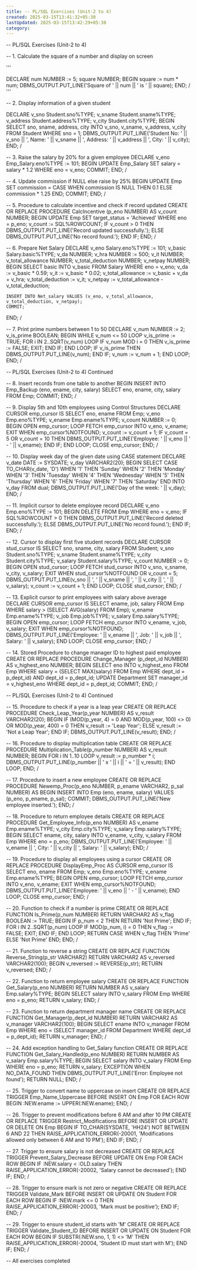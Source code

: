 ```yaml
---
title: -- PL/SQL Exercises (Unit-2 to 4)
created: 2025-03-15T13:41:32+05:30
lastUpdated: 2025-03-15T13:42:29+05:30
category: 
---
```


-- PL/SQL Exercises (Unit-2 to 4)

-- 1. Calculate the square of a number and display on screen

'''

DECLARE 
    num NUMBER := 5; 
    square NUMBER;
BEGIN 
    square := num * num;
    DBMS_OUTPUT.PUT_LINE('Square of ' || num || ' is ' || square);
END;
/
'''

-- 2. Display information of a given student

DECLARE 
    v_sno Student.sno%TYPE;
    v_sname Student.sname%TYPE;
    v_address Student.address%TYPE;
    v_city Student.city%TYPE;
BEGIN 
    SELECT sno, sname, address, city INTO v_sno, v_sname, v_address, v_city FROM Student WHERE sno = 1;
    DBMS_OUTPUT.PUT_LINE('Student No: ' || v_sno || ', Name: ' || v_sname || ', Address: ' || v_address || ', City: ' || v_city);
END;
/

-- 3. Raise the salary by 20% for a given employee
DECLARE 
    v_eno Emp_Salary.eno%TYPE := 101;
BEGIN 
    UPDATE Emp_Salary SET salary = salary * 1.2 WHERE eno = v_eno;
    COMMIT;
END;
/

-- 4. Update commission if NULL else raise by 25%
BEGIN 
    UPDATE Emp SET commission = CASE WHEN commission IS NULL THEN 0.1 ELSE commission * 1.25 END;
    COMMIT;
END;
/

-- 5. Procedure to calculate incentive and check if record updated
CREATE OR REPLACE PROCEDURE CalcIncentive (p_eno NUMBER) AS
    v_count NUMBER;
BEGIN 
    UPDATE Emp SET target_status = 'Achieved' WHERE eno = p_eno;
    v_count := SQL%ROWCOUNT;
    IF v_count > 0 THEN
        DBMS_OUTPUT.PUT_LINE('Record updated successfully.');
    ELSE
        DBMS_OUTPUT.PUT_LINE('No record found.');
    END IF;
END;
/

-- 6. Prepare Net Salary
DECLARE 
    v_eno Salary.eno%TYPE := 101;
    v_basic Salary.basic%TYPE;
    v_da NUMBER;
    v_hra NUMBER := 500;
    v_it NUMBER;
    v_total_allowance NUMBER;
    v_total_deduction NUMBER;
    v_netpay NUMBER;
BEGIN 
    SELECT basic INTO v_basic FROM Salary WHERE eno = v_eno;
    v_da := v_basic * 0.59;
    v_it := v_basic * 0.02;
    v_total_allowance := v_basic + v_da + v_hra;
    v_total_deduction := v_it;
    v_netpay := v_total_allowance - v_total_deduction;
    
    INSERT INTO Net_salary VALUES (v_eno, v_total_allowance, v_total_deduction, v_netpay);
    COMMIT;
END;
/

-- 7. Print prime numbers between 1 to 50
DECLARE 
    v_num NUMBER := 2;
    v_is_prime BOOLEAN;
BEGIN 
    WHILE v_num <= 50 LOOP
        v_is_prime := TRUE;
        FOR i IN 2..SQRT(v_num) LOOP
            IF v_num MOD i = 0 THEN
                v_is_prime := FALSE;
                EXIT;
            END IF;
        END LOOP;
        IF v_is_prime THEN
            DBMS_OUTPUT.PUT_LINE(v_num);
        END IF;
        v_num := v_num + 1;
    END LOOP;
END;
/

-- PL/SQL Exercises (Unit-2 to 4) Continued

-- 8. Insert records from one table to another
BEGIN
    INSERT INTO Emp_Backup (eno, ename, city, salary)
    SELECT eno, ename, city, salary FROM Emp;
    COMMIT;
END;
/

-- 9. Display 5th and 10th employees using Control Structures
DECLARE
    CURSOR emp_cursor IS SELECT eno, ename FROM Emp;
    v_eno Emp.eno%TYPE;
    v_ename Emp.ename%TYPE;
    v_count NUMBER := 0;
BEGIN
    OPEN emp_cursor;
    LOOP
        FETCH emp_cursor INTO v_eno, v_ename;
        EXIT WHEN emp_cursor%NOTFOUND;
        v_count := v_count + 1;
        IF v_count = 5 OR v_count = 10 THEN
            DBMS_OUTPUT.PUT_LINE('Employee: ' || v_eno || ' - ' || v_ename);
        END IF;
    END LOOP;
    CLOSE emp_cursor;
END;
/

-- 10. Display week day of the given date using CASE statement
DECLARE
    v_date DATE := SYSDATE;
    v_day VARCHAR2(20);
BEGIN
    SELECT CASE TO_CHAR(v_date, 'D')
        WHEN '1' THEN 'Sunday'
        WHEN '2' THEN 'Monday'
        WHEN '3' THEN 'Tuesday'
        WHEN '4' THEN 'Wednesday'
        WHEN '5' THEN 'Thursday'
        WHEN '6' THEN 'Friday'
        WHEN '7' THEN 'Saturday'
    END INTO v_day FROM dual;
    DBMS_OUTPUT.PUT_LINE('Day of the week: ' || v_day);
END;
/

-- 11. Implicit cursor to delete employee record
DECLARE
    v_eno Emp.eno%TYPE := 101;
BEGIN
    DELETE FROM Emp WHERE eno = v_eno;
    IF SQL%ROWCOUNT > 0 THEN
        DBMS_OUTPUT.PUT_LINE('Record deleted successfully.');
    ELSE
        DBMS_OUTPUT.PUT_LINE('No record found.');
    END IF;
END;
/

-- 12. Cursor to display first five student records
DECLARE
    CURSOR stud_cursor IS SELECT sno, sname, city, salary FROM Student;
    v_sno Student.sno%TYPE;
    v_sname Student.sname%TYPE;
    v_city Student.city%TYPE;
    v_salary Student.salary%TYPE;
    v_count NUMBER := 0;
BEGIN
    OPEN stud_cursor;
    LOOP
        FETCH stud_cursor INTO v_sno, v_sname, v_city, v_salary;
        EXIT WHEN stud_cursor%NOTFOUND OR v_count = 5;
        DBMS_OUTPUT.PUT_LINE(v_sno || ', ' || v_sname || ', ' || v_city || ', ' || v_salary);
        v_count := v_count + 1;
    END LOOP;
    CLOSE stud_cursor;
END;
/

-- 13. Explicit cursor to print employees with salary above average
DECLARE
    CURSOR emp_cursor IS SELECT ename, job, salary FROM Emp WHERE salary > (SELECT AVG(salary) FROM Emp);
    v_ename Emp.ename%TYPE;
    v_job Emp.job%TYPE;
    v_salary Emp.salary%TYPE;
BEGIN
    OPEN emp_cursor;
    LOOP
        FETCH emp_cursor INTO v_ename, v_job, v_salary;
        EXIT WHEN emp_cursor%NOTFOUND;
        DBMS_OUTPUT.PUT_LINE('Employee: ' || v_ename || ', Job: ' || v_job || ', Salary: ' || v_salary);
    END LOOP;
    CLOSE emp_cursor;
END;
/

-- 14. Stored Procedure to change manager ID to highest paid employee
CREATE OR REPLACE PROCEDURE Change_Manager (p_dept_id NUMBER) AS
    v_highest_eno NUMBER;
BEGIN
    SELECT eno INTO v_highest_eno FROM Emp WHERE salary = (SELECT MAX(salary) FROM Emp WHERE dept_id = p_dept_id) AND dept_id = p_dept_id;
    UPDATE Department SET manager_id = v_highest_eno WHERE dept_id = p_dept_id;
    COMMIT;
END;
/

-- PL/SQL Exercises (Unit-2 to 4) Continued

-- 15. Procedure to check if a year is a leap year
CREATE OR REPLACE PROCEDURE Check_Leap_Year(p_year NUMBER) AS
    v_result VARCHAR2(20);
BEGIN
    IF (MOD(p_year, 4) = 0 AND MOD(p_year, 100) <> 0) OR MOD(p_year, 400) = 0 THEN
        v_result := 'Leap Year';
    ELSE
        v_result := 'Not a Leap Year';
    END IF;
    DBMS_OUTPUT.PUT_LINE(v_result);
END;
/

-- 16. Procedure to display multiplication table
CREATE OR REPLACE PROCEDURE Multiplication_Table(p_number NUMBER) AS
    v_result NUMBER;
BEGIN
    FOR i IN 1..10 LOOP
        v_result := p_number * i;
        DBMS_OUTPUT.PUT_LINE(p_number || ' x ' || i || ' = ' || v_result);
    END LOOP;
END;
/

-- 17. Procedure to insert a new employee
CREATE OR REPLACE PROCEDURE Newemp_Proc(p_eno NUMBER, p_ename VARCHAR2, p_sal NUMBER) AS
BEGIN
    INSERT INTO Emp (eno, ename, salary) VALUES (p_eno, p_ename, p_sal);
    COMMIT;
    DBMS_OUTPUT.PUT_LINE('New employee inserted.');
END;
/

-- 18. Procedure to return employee details
CREATE OR REPLACE PROCEDURE Get_Employee_Info(p_eno NUMBER) AS
    v_ename Emp.ename%TYPE;
    v_city Emp.city%TYPE;
    v_salary Emp.salary%TYPE;
BEGIN
    SELECT ename, city, salary INTO v_ename, v_city, v_salary FROM Emp WHERE eno = p_eno;
    DBMS_OUTPUT.PUT_LINE('Employee: ' || v_ename || ', City: ' || v_city || ', Salary: ' || v_salary);
END;
/

-- 19. Procedure to display all employees using a cursor
CREATE OR REPLACE PROCEDURE DisplayEmp_Proc AS
    CURSOR emp_cursor IS SELECT eno, ename FROM Emp;
    v_eno Emp.eno%TYPE;
    v_ename Emp.ename%TYPE;
BEGIN
    OPEN emp_cursor;
    LOOP
        FETCH emp_cursor INTO v_eno, v_ename;
        EXIT WHEN emp_cursor%NOTFOUND;
        DBMS_OUTPUT.PUT_LINE('Employee: ' || v_eno || ' - ' || v_ename);
    END LOOP;
    CLOSE emp_cursor;
END;
/

-- 20. Function to check if a number is prime
CREATE OR REPLACE FUNCTION Is_Prime(p_num NUMBER) RETURN VARCHAR2 AS
    v_flag BOOLEAN := TRUE;
BEGIN
    IF p_num < 2 THEN RETURN 'Not Prime'; END IF;
    FOR i IN 2..SQRT(p_num) LOOP
        IF MOD(p_num, i) = 0 THEN
            v_flag := FALSE;
            EXIT;
        END IF;
    END LOOP;
    RETURN CASE WHEN v_flag THEN 'Prime' ELSE 'Not Prime' END;
END;
/

-- 21. Function to reverse a string
CREATE OR REPLACE FUNCTION Reverse_String(p_str VARCHAR2) RETURN VARCHAR2 AS
    v_reversed VARCHAR2(100);
BEGIN
    v_reversed := REVERSE(p_str);
    RETURN v_reversed;
END;
/

-- 22. Function to return employee salary
CREATE OR REPLACE FUNCTION Get_Salary(p_eno NUMBER) RETURN NUMBER AS
    v_salary Emp.salary%TYPE;
BEGIN
    SELECT salary INTO v_salary FROM Emp WHERE eno = p_eno;
    RETURN v_salary;
END;
/

-- 23. Function to return department manager name
CREATE OR REPLACE FUNCTION Get_Manager(p_dept_id NUMBER) RETURN VARCHAR2 AS
    v_manager VARCHAR2(100);
BEGIN
    SELECT ename INTO v_manager FROM Emp WHERE eno = (SELECT manager_id FROM Department WHERE dept_id = p_dept_id);
    RETURN v_manager;
END;
/

-- 24. Add exception handling to Get_Salary function
CREATE OR REPLACE FUNCTION Get_Salary_Handled(p_eno NUMBER) RETURN NUMBER AS
    v_salary Emp.salary%TYPE;
BEGIN
    SELECT salary INTO v_salary FROM Emp WHERE eno = p_eno;
    RETURN v_salary;
EXCEPTION
    WHEN NO_DATA_FOUND THEN
        DBMS_OUTPUT.PUT_LINE('Error: Employee not found');
        RETURN NULL;
END;
/

-- 25. Trigger to convert name to uppercase on insert
CREATE OR REPLACE TRIGGER Emp_Name_Uppercase
BEFORE INSERT ON Emp
FOR EACH ROW
BEGIN
    :NEW.ename := UPPER(:NEW.ename);
END;
/

-- 26. Trigger to prevent modifications before 6 AM and after 10 PM
CREATE OR REPLACE TRIGGER Restrict_Modifications
BEFORE INSERT OR UPDATE OR DELETE ON Emp
BEGIN
    IF TO_CHAR(SYSDATE, 'HH24') NOT BETWEEN 6 AND 22 THEN
        RAISE_APPLICATION_ERROR(-20001, 'Modifications allowed only between 6 AM and 10 PM');
    END IF;
END;
/

-- 27. Trigger to ensure salary is not decreased
CREATE OR REPLACE TRIGGER Prevent_Salary_Decrease
BEFORE UPDATE ON Emp
FOR EACH ROW
BEGIN
    IF :NEW.salary < :OLD.salary THEN
        RAISE_APPLICATION_ERROR(-20002, 'Salary cannot be decreased');
    END IF;
END;
/

-- 28. Trigger to ensure mark is not zero or negative
CREATE OR REPLACE TRIGGER Validate_Mark
BEFORE INSERT OR UPDATE ON Student
FOR EACH ROW
BEGIN
    IF :NEW.mark <= 0 THEN
        RAISE_APPLICATION_ERROR(-20003, 'Mark must be positive');
    END IF;
END;
/

-- 29. Trigger to ensure student_id starts with 'M'
CREATE OR REPLACE TRIGGER Validate_Student_ID
BEFORE INSERT OR UPDATE ON Student
FOR EACH ROW
BEGIN
    IF SUBSTR(:NEW.sno, 1, 1) <> 'M' THEN
        RAISE_APPLICATION_ERROR(-20004, 'Student ID must start with M');
    END IF;
END;
/

-- All exercises completed

